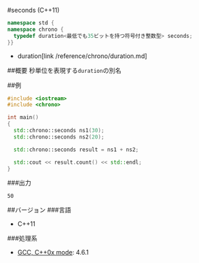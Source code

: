 #seconds (C++11)
```cpp
namespace std {
namespace chrono {
  typedef duration<最低でも35ビットを持つ符号付き整数型> seconds;
}}
```
* duration[link /reference/chrono/duration.md]

##概要
秒単位を表現する`duration`の別名

##例
```cpp
#include <iostream>
#include <chrono>

int main()
{
  std::chrono::seconds ns1(30);
  std::chrono::seconds ns2(20);

  std::chrono::seconds result = ns1 + ns2;

  std::cout << result.count() << std::endl;
}
```

###出力
```
50
```

##バージョン
###言語
- C++11

###処理系
- [GCC, C++0x mode](/implementation.md#gcc): 4.6.1

